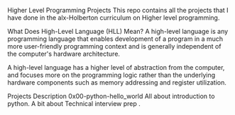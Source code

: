 Higher Level Programming Projects
This repo contains all the projects that I have done in the alx-Holberton curriculum on Higher level programming.

What Does High-Level Language (HLL) Mean?
A high-level language is any programming language that enables development of a program in a much more user-friendly programming context and is generally independent of the computer's hardware architecture.

A high-level language has a higher level of abstraction from the computer, and focuses more on the programming logic rather than the underlying hardware components such as memory addressing and register utilization.

Projects	Description
0x00-python-hello_world	All about introduction to python. A bit about Technical interview prep
.	
